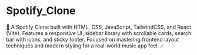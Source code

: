 # Spotify_Clone
🚀 A Spotify Clone built with HTML, CSS, JavaScript, TailwindCSS, and React (Vite). Features a responsive UI, sidebar library with scrollable cards, search bar with icons, and sticky footer. Focused on mastering frontend layout techniques and modern styling for a real-world music app feel. 🎶
